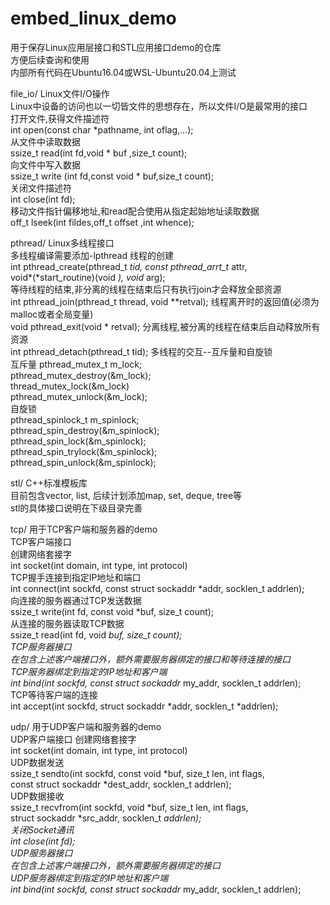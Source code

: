 # embed_linux_demo
用于保存Linux应用层接口和STL应用接口demo的仓库  
方便后续查询和使用    
内部所有代码在Ubuntu16.04或WSL-Ubuntu20.04上测试    

file_io/ Linux文件I/O操作  
Linux中设备的访问也以一切皆文件的思想存在，所以文件I/O是最常用的接口  
打开文件,获得文件描述符  
int open(const char *pathname, int oflag,...);  
从文件中读取数据  
ssize_t read(int fd,void * buf ,size_t count);  
向文件中写入数据  
ssize_t write (int fd,const void * buf,size_t count);  
关闭文件描述符  
int close(int fd);  
移动文件指针偏移地址,和read配合使用从指定起始地址读取数据  
off_t lseek(int fildes,off_t offset ,int whence);  

pthread/ Linux多线程接口  
多线程编译需要添加-lpthread
线程的创建  
int pthread_create(pthread_t *tid, const pthread_arrt_t* attr,  
                    void*(*start_routine)(void *), void* arg);  
等待线程的结束,非分离的线程在结束后只有执行join才会释放全部资源  
int pthread_join(pthread_t thread, void **retval);
线程离开时的返回值(必须为malloc或者全局变量)  
void pthread_exit(void * retval);
分离线程,被分离的线程在结束后自动释放所有资源  
int pthread_detach(pthread_t tid);
多线程的交互--互斥量和自旋锁  
互斥量 
pthread_mutex_t m_lock;  
pthread_mutex_destroy(&m_lock);  
thread_mutex_lock(&m_lock)  
pthread_mutex_unlock(&m_lock);  
自旋锁  
pthread_spinlock_t m_spinlock;  
pthread_spin_destroy(&m_spinlock);  
pthread_spin_lock(&m_spinlock);  
pthread_spin_trylock(&m_spinlock);  
pthread_spin_unlock(&m_spinlock);  

stl/ C++标准模板库  
目前包含vector, list, 后续计划添加map, set, deque, tree等  
stl的具体接口说明在下级目录完善  

tcp/ 用于TCP客户端和服务器的demo  
TCP客户端接口  
创建网络套接字    
int socket(int domain, int type, int protocol)    
TCP握手连接到指定IP地址和端口  
int connect(int sockfd, const struct sockaddr *addr, socklen_t addrlen);   
向连接的服务器通过TCP发送数据  
ssize_t write(int fd, const void *buf, size_t count);  
从连接的服务器读取TCP数据  
ssize_t read(int fd, void *buf, size_t count);  
TCP服务器接口  
在包含上述客户端接口外，额外需要服务器绑定的接口和等待连接的接口  
TCP服务器绑定到指定的IP地址和客户端  
int bind(int sockfd, const struct sockaddr* my_addr, socklen_t addrlen);  
TCP等待客户端的连接  
int accept(int sockfd, struct sockaddr *addr, socklen_t *addrlen);  

udp/ 用于UDP客户端和服务器的demo  
UDP客户端接口
创建网络套接字  
int socket(int domain, int type, int protocol)  
UDP数据发送  
ssize_t sendto(int sockfd, const void *buf, size_t len, int flags,  
              const struct sockaddr *dest_addr, socklen_t addrlen);   
UDP数据接收  
ssize_t recvfrom(int sockfd, void *buf, size_t len, int flags,  
                struct sockaddr *src_addr, socklen_t *addrlen);  
关闭Socket通讯  
int close(int fd);  
UDP服务器接口  
在包含上述客户端接口外，额外需要服务器绑定的接口  
UDP服务器绑定到指定的IP地址和客户端  
int bind(int sockfd, const struct sockaddr* my_addr, socklen_t addrlen);  
